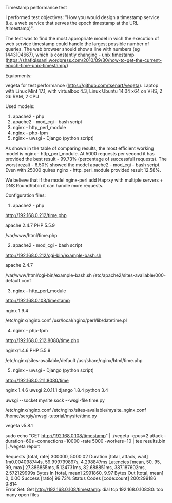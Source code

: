 Timestamp performance test  

I performed test objectives:
"How you would design a timestamp service (i.e. a web service that serves the epoch timestamp at the URL /timestamp)".

The test was to find the most appropriate model in wich the execution of web service timestamp could handle the largest possible number of queries. The web browser should show a line with numbers (eg 1443104667), which is constantly changing - unix timestamp (https://shafiqissani.wordpress.com/2010/09/30/how-to-get-the-current-epoch-time-unix-timestamp/)

Equipments:

vegetа for test performance (https://github.com/tsenart/vegeta).
Laptop with Linux Mint 17.1, with virtualbox 4.3, Linux Ubuntu 14.04 x64 on VHS, 2 Gb RAM, 2 CPU

Used models:

1. apache2 - php
2. apache2 - mod_cgi - bash script
3. nginx - http_perl_module
4. nginx - php-fpm
5. nginx - uwsgi - Django (python script)


As shown in the table of comparing results, the most efficient working model is nginx - http_perl_module. At 5000 requests per second it has provided the best result - 99.73% (percentage of successfull requests). The worst rezalt - 6.50% showed the model apache2 - mod_cgi - bash script. Even with 25000 quires nginx - http_perl_module provided result 12.58%.

We believe that if the model nginx-perl add Haprxy with multiple servers + DNS RoundRobin it can handle more requests.



Configuration files:

1. apache2 - php

http://192.168.0.212/time.php

apache 2.4.7
PHP 5.5.9

/var/www/html/time.php



2. apache2 - mod_cgi - bash script

http://192.168.0.212/cgi-bin/example-bash.sh

apache 2.4.7

/var/www/html/cgi-bin/example-bash.sh
/etc/apache2/sites-available/000-default.conf



3. nginx - http_perl_module

http://192.168.0.108/timestamp

nginx 1.9.4

/etc/nginx/nginx.conf
/usr/local/nginx/perl/lib/datetime.pl



4. nginx - php-fpm

http://192.168.0.212:8080/time.php

nginx/1.4.6
PHP 5.5.9

/etc/nginx/sites-available/default
/usr/share/nginx/html/time.php



5. nginx - uwsgi - Django (python script)

http://192.168.0.211:8080/time

nginx 1.4.6
uwsgi 2.0.11.1
django 1.8.4
python 3.4

uwsgi --socket mysite.sock --wsgi-file time.py

/etc/nginx/nginx.conf
/etc/nginx/sites-available/mysite_nginx.conf
/home/sergiy/uwsgi-tutorial/mysite/time.py



vegeta v5.8.1

sudo echo "GET http://192.168.0.108/timestamp" | ./vegeta -cpus=2 attack -duration=60s -connections=10000 -rate 5000 -workers=10 | tee results.bin | ./vegeta report

Requests	[total, rate]			300000, 5000.02
Duration	[total, attack, wait]		1m0.004098744s, 59.999799897s, 4.298847ms
Latencies	[mean, 50, 95, 99, max]		27.386855ms, 5.124731ms, 82.688851ms, 387.187602ms, 2.572129999s
Bytes In	[total, mean]			2991860, 9.97
Bytes Out	[total, mean]			0, 0.00
Success		[ratio]				99.73%
Status Codes	[code:count]			200:299186  0:814  
Error Set:
Get http://192.168.0.108/timestamp: dial tcp 192.168.0.108:80: too many open files

